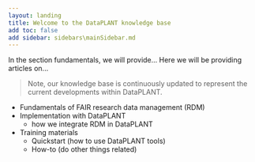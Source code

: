 ```yaml
---
layout: landing
title: Welcome to the DataPLANT knowledge base
add toc: false
add sidebar: sidebars\mainSidebar.md
---
```


In the section fundamentals, we will provide...
Here we will be providing articles on...

> Note, our knowledge base is continuously updated to represent the current developments within DataPLANT.

- Fundamentals of FAIR research data management (RDM)
- Implementation with DataPLANT
  - how we integrate RDM in DataPLANT
- Training materials
  - Quickstart (how to use DataPLANT tools)
  - How-to (do other things related)
